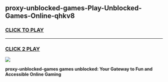 
## proxy-unblocked-games-Play-Unblocked-Games-Online-qhkv8
<h3>
<a href="https://premium76.site?title=proxy-unblocked-games&ref=25A">CLICK TO PLAY</a></h3>
<hr>

<h3>
<a href="https://premium76.site?title=proxy-unblocked-games&ref=25A">CLICK 2 PLAY</a>
  
</h3>

<a href="https://premium76.site?title=proxy-unblocked-games&ref=25A"><img src="https://clearcache.store/games.png"></a>


**proxy-unblocked-games games unblocked: Your Gateway to Fun and Accessible Online Gaming**
